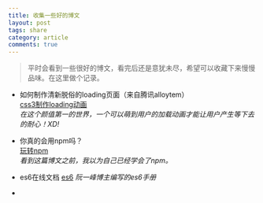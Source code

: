 ```yaml
---
title: 收集一些好的博文
layout: post
tags: share
category: article
comments: true
---
```

>  平时会看到一些很好的博文，看完后还是意犹未尽，希望可以收藏下来慢慢品味。在这里做个记录。

- 如何制作清新脱俗的loading页面（来自腾讯alloytem）  
  [css3制作loading动画](http://www.alloyteam.com/2015/10/css3-in-loading-animation/#prettyPhoto "css3制作loading动画")  
  *在这个颜值第一的世界，一个可以萌到用户的加载动画才能让用户产生等下去的耐心！XD!*

- 你真的会用npm吗？  
  [玩转npm](http://www.alloyteam.com/2016/03/master-npm/ "玩转npm")  
  *看到这篇博文之前，我以为自己已经学会了npm。*  

- es6在线文档
  [es6](http://es6.ruanyifeng.com "es6")
  *阮一峰博主编写的es6手册*

- 
